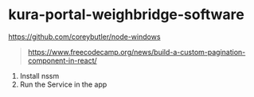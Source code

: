 # kura-portal-weighbridge-software
https://github.com/coreybutler/node-windows
> https://www.freecodecamp.org/news/build-a-custom-pagination-component-in-react/
1. Install nssm 
2. Run the Service in the app